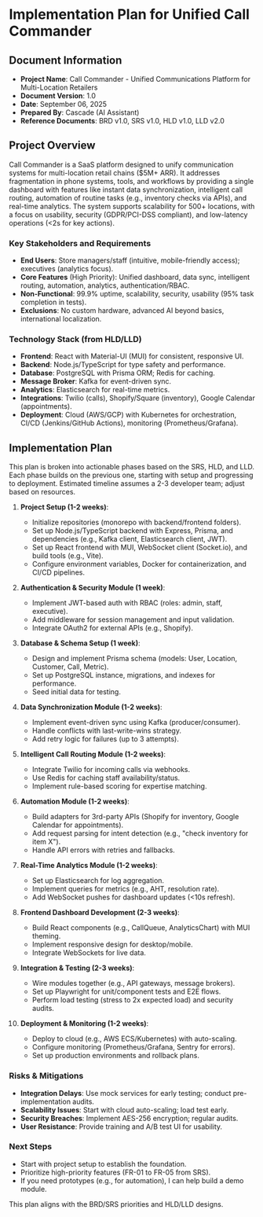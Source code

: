 # Implementation Plan for Unified Call Commander

## Document Information

- **Project Name**: Call Commander - Unified Communications Platform for Multi-Location Retailers
- **Document Version**: 1.0
- **Date**: September 06, 2025
- **Prepared By**: Cascade (AI Assistant)
- **Reference Documents**: BRD v1.0, SRS v1.0, HLD v1.0, LLD v2.0

## Project Overview

Call Commander is a SaaS platform designed to unify communication systems for multi-location retail chains ($5M+ ARR). It addresses fragmentation in phone systems, tools, and workflows by providing a single dashboard with features like instant data synchronization, intelligent call routing, automation of routine tasks (e.g., inventory checks via APIs), and real-time analytics. The system supports scalability for 500+ locations, with a focus on usability, security (GDPR/PCI-DSS compliant), and low-latency operations (<2s for key actions).

### Key Stakeholders and Requirements

- **End Users**: Store managers/staff (intuitive, mobile-friendly access); executives (analytics focus).
- **Core Features** (High Priority): Unified dashboard, data sync, intelligent routing, automation, analytics, authentication/RBAC.
- **Non-Functional**: 99.9% uptime, scalability, security, usability (95% task completion in tests).
- **Exclusions**: No custom hardware, advanced AI beyond basics, international localization.

### Technology Stack (from HLD/LLD)

- **Frontend**: React with Material-UI (MUI) for consistent, responsive UI.
- **Backend**: Node.js/TypeScript for type safety and performance.
- **Database**: PostgreSQL with Prisma ORM; Redis for caching.
- **Message Broker**: Kafka for event-driven sync.
- **Analytics**: Elasticsearch for real-time metrics.
- **Integrations**: Twilio (calls), Shopify/Square (inventory), Google Calendar (appointments).
- **Deployment**: Cloud (AWS/GCP) with Kubernetes for orchestration, CI/CD (Jenkins/GitHub Actions), monitoring (Prometheus/Grafana).

## Implementation Plan

This plan is broken into actionable phases based on the SRS, HLD, and LLD. Each phase builds on the previous one, starting with setup and progressing to deployment. Estimated timeline assumes a 2-3 developer team; adjust based on resources.

1. **Project Setup (1-2 weeks)**:

   - Initialize repositories (monorepo with backend/frontend folders).
   - Set up Node.js/TypeScript backend with Express, Prisma, and dependencies (e.g., Kafka client, Elasticsearch client, JWT).
   - Set up React frontend with MUI, WebSocket client (Socket.io), and build tools (e.g., Vite).
   - Configure environment variables, Docker for containerization, and CI/CD pipelines.

2. **Authentication & Security Module (1 week)**:

   - Implement JWT-based auth with RBAC (roles: admin, staff, executive).
   - Add middleware for session management and input validation.
   - Integrate OAuth2 for external APIs (e.g., Shopify).

3. **Database & Schema Setup (1 week)**:

   - Design and implement Prisma schema (models: User, Location, Customer, Call, Metric).
   - Set up PostgreSQL instance, migrations, and indexes for performance.
   - Seed initial data for testing.

4. **Data Synchronization Module (1-2 weeks)**:

   - Implement event-driven sync using Kafka (producer/consumer).
   - Handle conflicts with last-write-wins strategy.
   - Add retry logic for failures (up to 3 attempts).

5. **Intelligent Call Routing Module (1-2 weeks)**:

   - Integrate Twilio for incoming calls via webhooks.
   - Use Redis for caching staff availability/status.
   - Implement rule-based scoring for expertise matching.

6. **Automation Module (1-2 weeks)**:

   - Build adapters for 3rd-party APIs (Shopify for inventory, Google Calendar for appointments).
   - Add request parsing for intent detection (e.g., "check inventory for item X").
   - Handle API errors with retries and fallbacks.

7. **Real-Time Analytics Module (1-2 weeks)**:

   - Set up Elasticsearch for log aggregation.
   - Implement queries for metrics (e.g., AHT, resolution rate).
   - Add WebSocket pushes for dashboard updates (<10s refresh).

8. **Frontend Dashboard Development (2-3 weeks)**:

   - Build React components (e.g., CallQueue, AnalyticsChart) with MUI theming.
   - Implement responsive design for desktop/mobile.
   - Integrate WebSockets for live data.

9. **Integration & Testing (2-3 weeks)**:

   - Wire modules together (e.g., API gateways, message brokers).
   - Set up Playwright for unit/component tests and E2E flows.
   - Perform load testing (stress to 2x expected load) and security audits.

10. **Deployment & Monitoring (1-2 weeks)**:
    - Deploy to cloud (e.g., AWS ECS/Kubernetes) with auto-scaling.
    - Configure monitoring (Prometheus/Grafana, Sentry for errors).
    - Set up production environments and rollback plans.

### Risks & Mitigations

- **Integration Delays**: Use mock services for early testing; conduct pre-implementation audits.
- **Scalability Issues**: Start with cloud auto-scaling; load test early.
- **Security Breaches**: Implement AES-256 encryption; regular audits.
- **User Resistance**: Provide training and A/B test UI for usability.

### Next Steps

- Start with project setup to establish the foundation.
- Prioritize high-priority features (FR-01 to FR-05 from SRS).
- If you need prototypes (e.g., for automation), I can help build a demo module.

This plan aligns with the BRD/SRS priorities and HLD/LLD designs.
